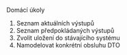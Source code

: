 Domácí úkoly

1. Seznam aktuálních výstupů
2. Seznam předpokládaných výstupů
3. Zvolit uložení do stávajícího systému
4. Namodelovat konkrétní obsluhu DTO
